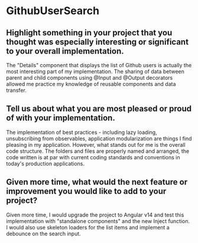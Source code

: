 # GithubUserSearch

## Highlight something in your project that you thought was especially interesting or significant to your overall implementation.

The "Details" component that displays the list of Github users is actually the most interesting part of my implementation. The sharing of data between parent and child components using @Input and @Output decorators allowed me practice my knowledge of reusable components and data transfer.

## Tell us about what you are most pleased or proud of with your implementation.

The implementation of best practices - including lazy loading, unsubscribing from observables, application modularization are things I find pleasing in my application. However, what stands out for me is the overall code structure. The folders and files are properly named and arranged, the code written is at par with current coding standards and conventions in today's production applications.

## Given more time, what would the next feature or improvement you would like to add to your project?

Given more time, I would upgrade the project to Angular v14 and test this implementation with "standalone components" and the new Inject function. I would also use skeleton loaders for the list items and implement a debounce on the search input.
